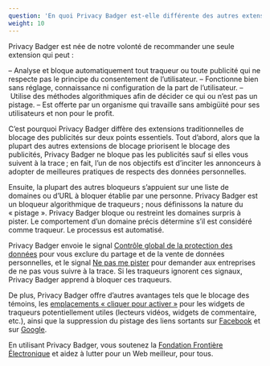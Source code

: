 ```yaml
---
question: 'En quoi Privacy Badger est-elle différente des autres extensions de blocage ?'
weight: 10
---
```


Privacy Badger est née de notre volonté de recommander une seule extension qui peut :

– Analyse et bloque automatiquement tout traqueur ou toute publicité qui ne respecte pas le principe du consentement de l’utilisateur.
– Fonctionne bien sans réglage, connaissance ni configuration de la part de l’utilisateur.
– Utilise des méthodes algorithmiques afin de décider ce qui ou n’est pas un pistage.
– Est offerte par un organisme qui travaille sans ambigüité pour ses utilisateurs et non pour le profit.

C’est pourquoi Privacy Badger diffère des extensions traditionnelles de blocage des publicités sur deux points essentiels. Tout d’abord, alors que la plupart des autres extensions de blocage priorisent le blocage des publicités, Privacy Badger ne bloque pas les publicités sauf si elles vous suivent à la trace ; en fait, l’un de nos objectifs est d’inciter les annonceurs à adopter de meilleures pratiques de respects des données personnelles.

Ensuite, la plupart des autres bloqueurs s’appuient sur une liste de domaines ou d’URL à bloquer établie par une personne. Privacy Badger est un bloqueur algorithmique de traqueurs ; nous définissons la nature du « pistage ». Privacy Badger bloque ou restreint les domaines surpris à pister. Le comportement d’un domaine précis détermine s’il est considéré comme traqueur. Le processus est automatisé.

Privacy Badger envoie le signal [Contrôle global de la protection des données](https://globalprivacycontrol.org/) pour vous exclure du partage et de la vente de données personnelles, et le signal [Ne pas me pister](https://www.eff.org/issues/do-not-track) pour demander aux entreprises de ne pas vous suivre à la trace. Si les traqueurs ignorent ces signaux, Privacy Badger apprend à bloquer ces traqueurs.

De plus, Privacy Badger offre d’autres avantages tels que le blocage des témoins, les [emplacements « cliquer pour activer »](#How-does-Privacy-Badger-handle-social-media-widgets) pour les widgets de traqueurs potentiellement utiles (lecteurs vidéos, widgets de commentaire, etc.), ainsi que la suppression du pistage des liens sortants sur [Facebook](https://www.eff.org/deeplinks/2018/05/privacy-badger-rolls-out-new-ways-fight-facebook-tracking) et sur [Google](https://www.eff.org/deeplinks/2018/10/privacy-badger-now-fights-more-sneaky-google-tracking).

En utilisant Privacy Badger, vous soutenez la [Fondation Frontière Électronique](https://www.eff.org/) et aidez à lutter pour un Web meilleur, pour tous.
